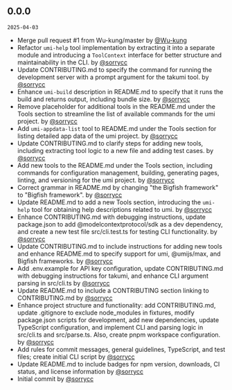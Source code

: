 ## 0.0.0

`2025-04-03`

- Merge pull request #1 from Wu-kung/master by [@Wu-kung](https://github.com/Wu-kung)
- Refactor `umi-help` tool implementation by extracting it into a separate module and introducing a `ToolContext` interface for better structure and maintainability in the CLI. by [@sorrycc](https://github.com/sorrycc)
- Update CONTRIBUTING.md to specify the command for running the development server with a prompt argument for the takumi tool. by [@sorrycc](https://github.com/sorrycc)
- Enhance `umi-build` description in README.md to specify that it runs the build and returns output, including bundle size. by [@sorrycc](https://github.com/sorrycc)
- Remove placeholder for additional tools in the README.md under the Tools section to streamline the list of available commands for the umi project. by [@sorrycc](https://github.com/sorrycc)
- Add `umi-appdata-list` tool to README.md under the Tools section for listing detailed app data of the umi project. by [@sorrycc](https://github.com/sorrycc)
- Update CONTRIBUTING.md to clarify steps for adding new tools, including extracting tool logic to a new file and adding test cases. by [@sorrycc](https://github.com/sorrycc)
- Add new tools to the README.md under the Tools section, including commands for configuration management, building, generating pages, linting, and versioning for the umi project. by [@sorrycc](https://github.com/sorrycc)
- Correct grammar in README.md by changing "the Bigfish framework" to "Bigfish framework". by [@sorrycc](https://github.com/sorrycc)
- Update README.md to add a new Tools section, introducing the `umi-help` tool for obtaining help descriptions related to umi. by [@sorrycc](https://github.com/sorrycc)
- Enhance CONTRIBUTING.md with debugging instructions, update package.json to add @modelcontextprotocol/sdk as a dev dependency, and create a new test file src/cli.test.ts for testing CLI functionality. by [@sorrycc](https://github.com/sorrycc)
- Update CONTRIBUTING.md to include instructions for adding new tools and enhance README.md to specify support for umi, @umijs/max, and Bigfish frameworks. by [@sorrycc](https://github.com/sorrycc)
- Add .env.example for API key configuration, update CONTRIBUTING.md with debugging instructions for takumi, and enhance CLI argument parsing in src/cli.ts by [@sorrycc](https://github.com/sorrycc)
- Update README.md to include a CONTRIBUTING section linking to CONTRIBUTING.md by [@sorrycc](https://github.com/sorrycc)
- Enhance project structure and functionality: add CONTRIBUTING.md, update .gitignore to exclude node_modules in fixtures, modify package.json scripts for development, add new dependencies, update TypeScript configuration, and implement CLI and parsing logic in src/cli.ts and src/parse.ts. Also, create pnpm workspace configuration. by [@sorrycc](https://github.com/sorrycc)
- Add rules for commit messages, general guidelines, TypeScript, and test files; create initial CLI script by [@sorrycc](https://github.com/sorrycc)
- Update README.md to include badges for npm version, downloads, CI status, and license information by [@sorrycc](https://github.com/sorrycc)
- Initial commit by [@sorrycc](https://github.com/sorrycc)


